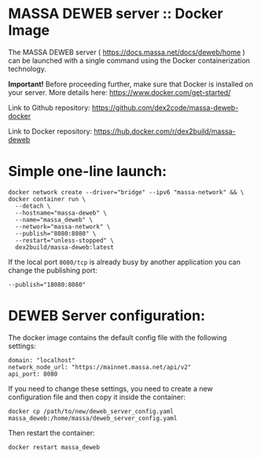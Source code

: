 # MASSA DEWEB server :: Docker Image

The MASSA DEWEB server ( https://docs.massa.net/docs/deweb/home ) can be launched with a single command using the Docker containerization technology.

**Important!** Before proceeding further, make sure that Docker is installed on your server.
More details here: https://www.docker.com/get-started/

Link to Github repository: https://github.com/dex2code/massa-deweb-docker

Link to Docker repository: https://hub.docker.com/r/dex2build/massa-deweb



# Simple one-line launch:

    docker network create --driver="bridge" --ipv6 "massa-network" && \
    docker container run \
      --detach \
      --hostname="massa-deweb" \
      --name="massa_deweb" \
      --network="massa-network" \
      --publish="8080:8080" \
      --restart="unless-stopped" \
      dex2build/massa-deweb:latest

If the local port `8080/tcp` is already busy by another application you can change the publishing port:

    --publish="18080:8080"


# DEWEB Server configuration:

The docker image contains the default config file with the following settings:

    domain: "localhost"
    network_node_url: "https://mainnet.massa.net/api/v2"
    api_port: 8080

If you need to change these settings, you need to create a new configuration file and then copy it inside the container:

    docker cp /path/to/new/deweb_server_config.yaml massa_deweb:/home/massa/deweb_server_config.yaml

Then restart the container:

    docker restart massa_deweb


